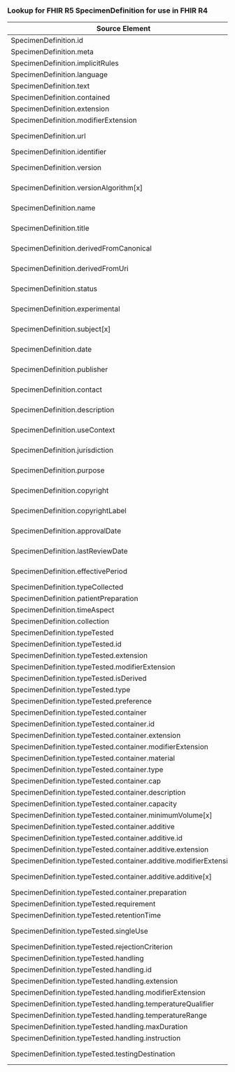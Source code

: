 ### Lookup for FHIR R5 SpecimenDefinition for use in FHIR R4

| Source Element | Usage | Target |
| -------------- | ----- | ------ |
| SpecimenDefinition.id | UseElementSameName | SpecimenDefinition.id |
| SpecimenDefinition.meta | UseElementSameName | SpecimenDefinition.meta |
| SpecimenDefinition.implicitRules | UseElementSameName | SpecimenDefinition.implicitRules |
| SpecimenDefinition.language | UseElementSameName | SpecimenDefinition.language |
| SpecimenDefinition.text | UseElementSameName | SpecimenDefinition.text |
| SpecimenDefinition.contained | UseElementSameName | SpecimenDefinition.contained |
| SpecimenDefinition.extension | UseElementSameName | SpecimenDefinition.extension |
| SpecimenDefinition.modifierExtension | UseElementSameName | SpecimenDefinition.modifierExtension |
| SpecimenDefinition.url | UseExtension | http://hl7.org/fhir/5.0/StructureDefinition/extension-SpecimenDefinition.url |
| SpecimenDefinition.identifier | UseElementSameName | SpecimenDefinition.identifier |
| SpecimenDefinition.version | UseExtension | http://hl7.org/fhir/5.0/StructureDefinition/extension-SpecimenDefinition.version |
| SpecimenDefinition.versionAlgorithm[x] | UseExtension | http://hl7.org/fhir/5.0/StructureDefinition/extension-SpecimenDefinition.versionAlgorithm |
| SpecimenDefinition.name | UseExtension | http://hl7.org/fhir/5.0/StructureDefinition/extension-SpecimenDefinition.name |
| SpecimenDefinition.title | UseExtension | http://hl7.org/fhir/5.0/StructureDefinition/extension-SpecimenDefinition.title |
| SpecimenDefinition.derivedFromCanonical | UseExtension | http://hl7.org/fhir/5.0/StructureDefinition/extension-SpecimenDefinition.derivedFromCanonical |
| SpecimenDefinition.derivedFromUri | UseExtension | http://hl7.org/fhir/5.0/StructureDefinition/extension-SpecimenDefinition.derivedFromUri |
| SpecimenDefinition.status | UseExtension | http://hl7.org/fhir/5.0/StructureDefinition/extension-SpecimenDefinition.status |
| SpecimenDefinition.experimental | UseExtension | http://hl7.org/fhir/5.0/StructureDefinition/extension-SpecimenDefinition.experimental |
| SpecimenDefinition.subject[x] | UseExtension | http://hl7.org/fhir/5.0/StructureDefinition/extension-SpecimenDefinition.subject |
| SpecimenDefinition.date | UseExtension | http://hl7.org/fhir/5.0/StructureDefinition/extension-SpecimenDefinition.date |
| SpecimenDefinition.publisher | UseExtension | http://hl7.org/fhir/5.0/StructureDefinition/extension-SpecimenDefinition.publisher |
| SpecimenDefinition.contact | UseExtension | http://hl7.org/fhir/5.0/StructureDefinition/extension-SpecimenDefinition.contact |
| SpecimenDefinition.description | UseExtension | http://hl7.org/fhir/5.0/StructureDefinition/extension-SpecimenDefinition.description |
| SpecimenDefinition.useContext | UseExtension | http://hl7.org/fhir/5.0/StructureDefinition/extension-SpecimenDefinition.useContext |
| SpecimenDefinition.jurisdiction | UseExtension | http://hl7.org/fhir/5.0/StructureDefinition/extension-SpecimenDefinition.jurisdiction |
| SpecimenDefinition.purpose | UseExtension | http://hl7.org/fhir/5.0/StructureDefinition/extension-SpecimenDefinition.purpose |
| SpecimenDefinition.copyright | UseExtension | http://hl7.org/fhir/5.0/StructureDefinition/extension-SpecimenDefinition.copyright |
| SpecimenDefinition.copyrightLabel | UseExtension | http://hl7.org/fhir/5.0/StructureDefinition/extension-SpecimenDefinition.copyrightLabel |
| SpecimenDefinition.approvalDate | UseExtension | http://hl7.org/fhir/5.0/StructureDefinition/extension-SpecimenDefinition.approvalDate |
| SpecimenDefinition.lastReviewDate | UseExtension | http://hl7.org/fhir/5.0/StructureDefinition/extension-SpecimenDefinition.lastReviewDate |
| SpecimenDefinition.effectivePeriod | UseExtension | http://hl7.org/fhir/5.0/StructureDefinition/extension-SpecimenDefinition.effectivePeriod |
| SpecimenDefinition.typeCollected | UseElementSameName | SpecimenDefinition.typeCollected |
| SpecimenDefinition.patientPreparation | UseElementSameName | SpecimenDefinition.patientPreparation |
| SpecimenDefinition.timeAspect | UseElementSameName | SpecimenDefinition.timeAspect |
| SpecimenDefinition.collection | UseElementSameName | SpecimenDefinition.collection |
| SpecimenDefinition.typeTested | UseElementSameName | SpecimenDefinition.typeTested |
| SpecimenDefinition.typeTested.id | UseElementSameName | SpecimenDefinition.typeTested.id |
| SpecimenDefinition.typeTested.extension | UseElementSameName | SpecimenDefinition.typeTested.extension |
| SpecimenDefinition.typeTested.modifierExtension | UseElementSameName | SpecimenDefinition.typeTested.modifierExtension |
| SpecimenDefinition.typeTested.isDerived | UseElementSameName | SpecimenDefinition.typeTested.isDerived |
| SpecimenDefinition.typeTested.type | UseElementSameName | SpecimenDefinition.typeTested.type |
| SpecimenDefinition.typeTested.preference | UseElementSameName | SpecimenDefinition.typeTested.preference |
| SpecimenDefinition.typeTested.container | UseElementSameName | SpecimenDefinition.typeTested.container |
| SpecimenDefinition.typeTested.container.id | UseElementSameName | SpecimenDefinition.typeTested.container.id |
| SpecimenDefinition.typeTested.container.extension | UseElementSameName | SpecimenDefinition.typeTested.container.extension |
| SpecimenDefinition.typeTested.container.modifierExtension | UseElementSameName | SpecimenDefinition.typeTested.container.modifierExtension |
| SpecimenDefinition.typeTested.container.material | UseElementSameName | SpecimenDefinition.typeTested.container.material |
| SpecimenDefinition.typeTested.container.type | UseElementSameName | SpecimenDefinition.typeTested.container.type |
| SpecimenDefinition.typeTested.container.cap | UseElementSameName | SpecimenDefinition.typeTested.container.cap |
| SpecimenDefinition.typeTested.container.description | UseElementSameName | SpecimenDefinition.typeTested.container.description |
| SpecimenDefinition.typeTested.container.capacity | UseElementSameName | SpecimenDefinition.typeTested.container.capacity |
| SpecimenDefinition.typeTested.container.minimumVolume[x] | UseElementSameName | SpecimenDefinition.typeTested.container.minimumVolume[x] |
| SpecimenDefinition.typeTested.container.additive | UseElementSameName | SpecimenDefinition.typeTested.container.additive |
| SpecimenDefinition.typeTested.container.additive.id | UseElementSameName | SpecimenDefinition.typeTested.container.additive.id |
| SpecimenDefinition.typeTested.container.additive.extension | UseElementSameName | SpecimenDefinition.typeTested.container.additive.extension |
| SpecimenDefinition.typeTested.container.additive.modifierExtension | UseElementSameName | SpecimenDefinition.typeTested.container.additive.modifierExtension |
| SpecimenDefinition.typeTested.container.additive.additive[x] | UseExtension | http://hl7.org/fhir/5.0/StructureDefinition/extension-SpecimenDefinition.typeTested.container.additive.additive |
| SpecimenDefinition.typeTested.container.preparation | UseElementSameName | SpecimenDefinition.typeTested.container.preparation |
| SpecimenDefinition.typeTested.requirement | UseElementSameName | SpecimenDefinition.typeTested.requirement |
| SpecimenDefinition.typeTested.retentionTime | UseElementSameName | SpecimenDefinition.typeTested.retentionTime |
| SpecimenDefinition.typeTested.singleUse | UseExtension | http://hl7.org/fhir/5.0/StructureDefinition/extension-SpecimenDefinition.typeTested.singleUse |
| SpecimenDefinition.typeTested.rejectionCriterion | UseElementSameName | SpecimenDefinition.typeTested.rejectionCriterion |
| SpecimenDefinition.typeTested.handling | UseElementSameName | SpecimenDefinition.typeTested.handling |
| SpecimenDefinition.typeTested.handling.id | UseElementSameName | SpecimenDefinition.typeTested.handling.id |
| SpecimenDefinition.typeTested.handling.extension | UseElementSameName | SpecimenDefinition.typeTested.handling.extension |
| SpecimenDefinition.typeTested.handling.modifierExtension | UseElementSameName | SpecimenDefinition.typeTested.handling.modifierExtension |
| SpecimenDefinition.typeTested.handling.temperatureQualifier | UseElementSameName | SpecimenDefinition.typeTested.handling.temperatureQualifier |
| SpecimenDefinition.typeTested.handling.temperatureRange | UseElementSameName | SpecimenDefinition.typeTested.handling.temperatureRange |
| SpecimenDefinition.typeTested.handling.maxDuration | UseElementSameName | SpecimenDefinition.typeTested.handling.maxDuration |
| SpecimenDefinition.typeTested.handling.instruction | UseElementSameName | SpecimenDefinition.typeTested.handling.instruction |
| SpecimenDefinition.typeTested.testingDestination | UseExtension | http://hl7.org/fhir/5.0/StructureDefinition/extension-SpecimenDefinition.typeTested.testingDestination |
